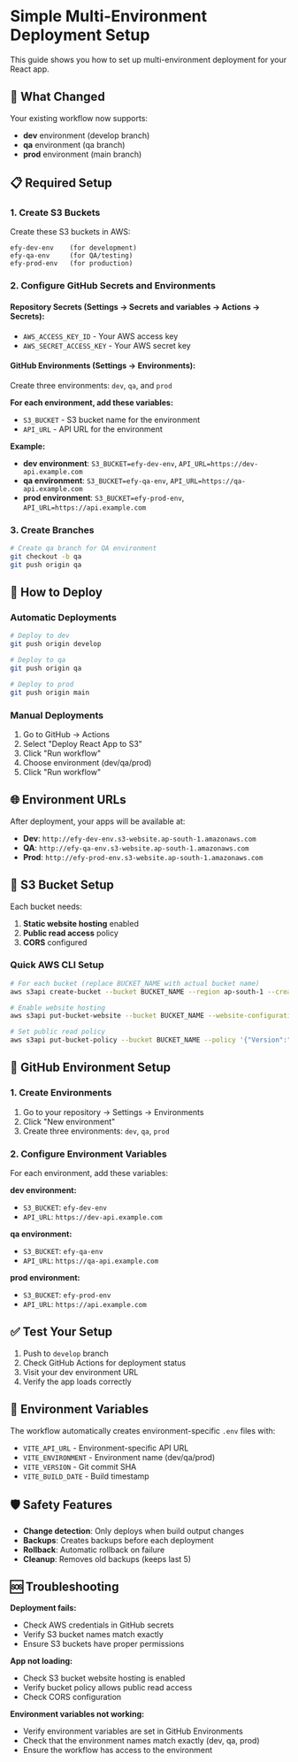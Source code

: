 # Simple Multi-Environment Deployment Setup

This guide shows you how to set up multi-environment deployment for your React app.

## 🎯 What Changed

Your existing workflow now supports:
- **dev** environment (develop branch)
- **qa** environment (qa branch) 
- **prod** environment (main branch)

## 📋 Required Setup

### 1. Create S3 Buckets

Create these S3 buckets in AWS:
```
efy-dev-env    (for development)
efy-qa-env     (for QA/testing)
efy-prod-env   (for production)
```

### 2. Configure GitHub Secrets and Environments

#### Repository Secrets (Settings → Secrets and variables → Actions → Secrets):
- `AWS_ACCESS_KEY_ID` - Your AWS access key
- `AWS_SECRET_ACCESS_KEY` - Your AWS secret key

#### GitHub Environments (Settings → Environments):
Create three environments: `dev`, `qa`, and `prod`

**For each environment, add these variables:**
- `S3_BUCKET` - S3 bucket name for the environment
- `API_URL` - API URL for the environment

**Example:**
- **dev environment**: `S3_BUCKET=efy-dev-env`, `API_URL=https://dev-api.example.com`
- **qa environment**: `S3_BUCKET=efy-qa-env`, `API_URL=https://qa-api.example.com`
- **prod environment**: `S3_BUCKET=efy-prod-env`, `API_URL=https://api.example.com`

### 3. Create Branches

```bash
# Create qa branch for QA environment
git checkout -b qa
git push origin qa
```

## 🚀 How to Deploy

### Automatic Deployments
```bash
# Deploy to dev
git push origin develop

# Deploy to qa
git push origin qa

# Deploy to prod
git push origin main
```

### Manual Deployments
1. Go to GitHub → Actions
2. Select "Deploy React App to S3"
3. Click "Run workflow"
4. Choose environment (dev/qa/prod)
5. Click "Run workflow"

## 🌐 Environment URLs

After deployment, your apps will be available at:
- **Dev**: `http://efy-dev-env.s3-website.ap-south-1.amazonaws.com`
- **QA**: `http://efy-qa-env.s3-website.ap-south-1.amazonaws.com`
- **Prod**: `http://efy-prod-env.s3-website.ap-south-1.amazonaws.com`

## 🔧 S3 Bucket Setup

Each bucket needs:
1. **Static website hosting** enabled
2. **Public read access** policy
3. **CORS** configured

### Quick AWS CLI Setup

```bash
# For each bucket (replace BUCKET_NAME with actual bucket name)
aws s3api create-bucket --bucket BUCKET_NAME --region ap-south-1 --create-bucket-configuration LocationConstraint=ap-south-1

# Enable website hosting
aws s3api put-bucket-website --bucket BUCKET_NAME --website-configuration '{"IndexDocument":{"Suffix":"index.html"},"ErrorDocument":{"Key":"index.html"}}'

# Set public read policy
aws s3api put-bucket-policy --bucket BUCKET_NAME --policy '{"Version":"2012-10-17","Statement":[{"Sid":"PublicReadGetObject","Effect":"Allow","Principal":"*","Action":"s3:GetObject","Resource":"arn:aws:s3:::BUCKET_NAME/*"}]}'
```

## 🔧 GitHub Environment Setup

### 1. Create Environments
1. Go to your repository → Settings → Environments
2. Click "New environment"
3. Create three environments: `dev`, `qa`, `prod`

### 2. Configure Environment Variables
For each environment, add these variables:

**dev environment:**
- `S3_BUCKET`: `efy-dev-env`
- `API_URL`: `https://dev-api.example.com`

**qa environment:**
- `S3_BUCKET`: `efy-qa-env`
- `API_URL`: `https://qa-api.example.com`

**prod environment:**
- `S3_BUCKET`: `efy-prod-env`
- `API_URL`: `https://api.example.com`

## ✅ Test Your Setup

1. Push to `develop` branch
2. Check GitHub Actions for deployment status
3. Visit your dev environment URL
4. Verify the app loads correctly

## 🔄 Environment Variables

The workflow automatically creates environment-specific `.env` files with:
- `VITE_API_URL` - Environment-specific API URL
- `VITE_ENVIRONMENT` - Environment name (dev/qa/prod)
- `VITE_VERSION` - Git commit SHA
- `VITE_BUILD_DATE` - Build timestamp

## 🛡️ Safety Features

- **Change detection**: Only deploys when build output changes
- **Backups**: Creates backups before each deployment
- **Rollback**: Automatic rollback on failure
- **Cleanup**: Removes old backups (keeps last 5)

## 🆘 Troubleshooting

**Deployment fails:**
- Check AWS credentials in GitHub secrets
- Verify S3 bucket names match exactly
- Ensure S3 buckets have proper permissions

**App not loading:**
- Check S3 bucket website hosting is enabled
- Verify bucket policy allows public read access
- Check CORS configuration

**Environment variables not working:**
- Verify environment variables are set in GitHub Environments
- Check that the environment names match exactly (dev, qa, prod)
- Ensure the workflow has access to the environment
